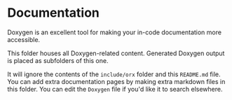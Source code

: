 # Documentation

Doxygen is an excellent tool for making your in-code documentation more accessible.

This folder houses all Doxygen-related content. Generated Doxygen output is placed as subfolders of this one.

It will ignore the contents of the `include/orx` folder and this `README.md` file. You can add extra documentation pages by making extra markdown files in this folder. You can edit the `Doxygen` file if you'd like it to search elsewhere.
